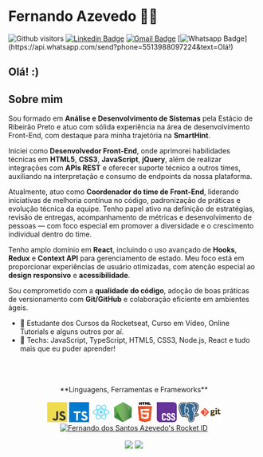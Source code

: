 # Fernando Azevedo :man_technologist:


![Github visitors](https://komarev.com/ghpvc/?username=fernandoaz09&color=7159c0&style=flat-square)
[![Linkedin Badge](https://img.shields.io/badge/-LinkedIn-blue?style=flat-square&logo=Linkedin&logoColor=white&link=https://https://www.linkedin.com/in/azevedo-fernando/)](https://www.linkedin.com/in/azevedo-fernando/)
[![Gmail Badge](https://img.shields.io/badge/-Gmail-c14438?style=flat-square&logo=Gmail&logoColor=white&link=mailto:fsazevedo09@gmail.com)](mailto:fsazevedo09@gmail.com)
[![Whatsapp Badge](https://img.shields.io/badge/-Whatsapp-4CA143?style=flat-square&labelColor=4CA143&logo=whatsapp&logoColor=white&link=https://api.whatsapp.com/send?phone=5513988097224&text=Olá!)](https://api.whatsapp.com/send?phone=5513988097224&text=Olá!)

## Olá! :)

## Sobre mim

Sou formado em **Análise e Desenvolvimento de Sistemas** pela Estácio de Ribeirão Preto e atuo com sólida experiência na área de desenvolvimento Front-End, com destaque para minha trajetória na **SmartHint**.

Iniciei como **Desenvolvedor Front-End**, onde aprimorei habilidades técnicas em **HTML5**, **CSS3**, **JavaScript**, **jQuery**, além de realizar integrações com **APIs REST** e oferecer suporte técnico a outros times, auxiliando na interpretação e consumo de endpoints da nossa plataforma.

Atualmente, atuo como **Coordenador do time de Front-End**, liderando iniciativas de melhoria contínua no código, padronização de práticas e evolução técnica da equipe. Tenho papel ativo na definição de estratégias, revisão de entregas, acompanhamento de métricas e desenvolvimento de pessoas — com foco especial em promover a diversidade e o crescimento individual dentro do time.

Tenho amplo domínio em **React**, incluindo o uso avançado de **Hooks**, **Redux** e **Context API** para gerenciamento de estado. Meu foco está em proporcionar experiências de usuário otimizadas, com atenção especial ao **design responsivo** e **acessibilidade**.

Sou comprometido com a **qualidade do código**, adoção de boas práticas de versionamento com **Git/GitHub** e colaboração eficiente em ambientes ágeis.


- 🚀 Estudante dos Cursos da Rocketseat, Curso em Vídeo, Online Tutorials e alguns outros por aí.
- :purple_heart: Techs: JavaScript, TypeScript, HTML5, CSS3, Node.js, React e tudo mais que eu puder aprender!
<br>
<br>
<br>

<div align="center">
  **Linguagens, Ferramentas e Frameworks** 
  <br>
  <br>
  <img height="40" src="https://raw.githubusercontent.com/github/explore/80688e429a7d4ef2fca1e82350fe8e3517d3494d/topics/javascript/javascript.png">  <img height="40" src="https://raw.githubusercontent.com/github/explore/80688e429a7d4ef2fca1e82350fe8e3517d3494d/topics/typescript/typescript.png">  <img height="40" src="https://raw.githubusercontent.com/github/explore/80688e429a7d4ef2fca1e82350fe8e3517d3494d/topics/react/react.png">  <img height="40" src="https://raw.githubusercontent.com/github/explore/80688e429a7d4ef2fca1e82350fe8e3517d3494d/topics/nodejs/nodejs.png">  <img height="40" src="https://raw.githubusercontent.com/github/explore/80688e429a7d4ef2fca1e82350fe8e3517d3494d/topics/html/html.png">  <img height="40" src="https://raw.githubusercontent.com/github/explore/80688e429a7d4ef2fca1e82350fe8e3517d3494d/topics/css/css.png">  <img height="40" src="https://raw.githubusercontent.com/github/explore/80688e429a7d4ef2fca1e82350fe8e3517d3494d/topics/postgresql/postgresql.png">  <img height="40" src="https://raw.githubusercontent.com/github/explore/80688e429a7d4ef2fca1e82350fe8e3517d3494d/topics/git/git.png">
</div>
 <div align="center">
  <a href="https://app.rocketseat.com.br/me/fernando-azevedo"><img src="https://app.rocketseat.com.br/api/rocketid/share?slug=fernando-azevedo&type=card" width="280" alt="Fernando dos Santos Azevedo's Rocket ID"/></a>
 </div>
 <br>
  
 <div align="center">
  <img height='180em' src="https://github-readme-stats.vercel.app/api?username=fernandoaz09&theme=github_dark&show_icons=true">
  <img height='180em' src="https://github-readme-stats.vercel.app/api/top-langs/?username=fernandoaz09&layout=compact&theme=github_dark">
 </div>  
 
